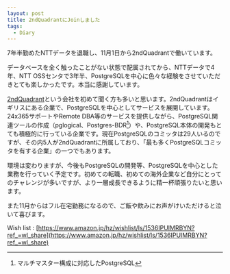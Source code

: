 ```yaml
---
layout: post
title: 2ndQuadrantにJoinしました
tags:
  - Diary
---
```


7年半勤めたNTTデータを退職し、11月1日から2ndQuadrantで働いています。

データベースを全く触ったことがない状態で配属されてから、NTTデータで4年、NTT OSSセンタで3年半、PostgreSQLを中心に色々な経験をさせていただきとても楽しかったです。本当に感謝しています。

[2ndQuadrant](https://www.2ndquadrant.com/)という会社を初めて聞く方も多いと思います。2ndQuadrantはイギリスにある企業で、PostgreSQLを中心としてサービスを展開しています。24x365サポートやRemote DBA等のサービスを提供しながら、PostgreSQL関連ツールの作成（pglogical、Postgres-BDR[^bdr]）や、PostgreSQL本体の開発もとても積極的に行っている企業です。現在PostgreSQLのコミッタは29人いるのですが、その内5人が2ndQuadrantに所属しており、「最も多くPostgreSQLコミッタを有する企業」の一つでもあります。

[^bdr]: マルチマスター構成に対応したPostgreSQL

環境は変わりますが、今後もPostgreSQLの開発等、PostgreSQLを中心とした業務を行っていく予定です。初めての転職、初めての海外企業など自分にとってのチャレンジが多いですが、より一層成長できるように精一杯頑張りたいと思います。

また11月からはフル在宅勤務になるので、ご飯や飲みにお声がけいただけると泣いて喜びます。

Wish list : [https://www.amazon.jp/hz/wishlist/ls/1536IPUIMRBYN?ref_=wl_share](https://www.amazon.jp/hz/wishlist/ls/1536IPUIMRBYN?ref_=wl_share)

